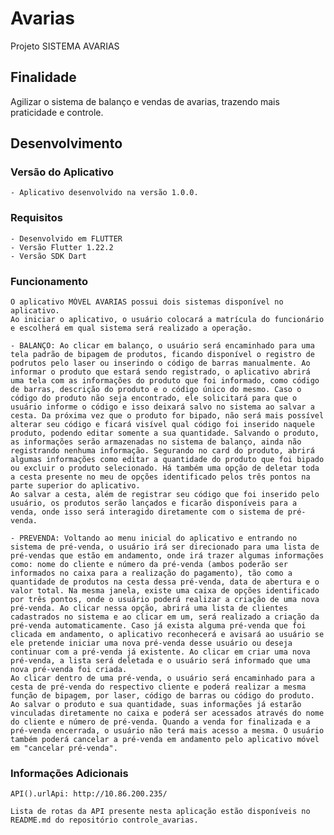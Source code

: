 # Avarias

Projeto SISTEMA AVARIAS


## Finalidade

Agilizar o sistema de balanço e vendas de avarias, trazendo mais praticidade e controle.

## Desenvolvimento

### Versão do Aplicativo

	- Aplicativo desenvolvido na versão 1.0.0.

### Requisitos

	- Desenvolvido em FLUTTER
	- Versão Flutter 1.22.2
	- Versão SDK Dart 

### Funcionamento
	
	O aplicativo MÓVEL AVARIAS possui dois sistemas disponível no aplicativo.
	Ao iniciar o aplicativo, o usuário colocará a matrícula do funcionário e escolherá em qual sistema será realizado a operação. 

	- BALANÇO: Ao clicar em balanço, o usuário será encaminhado para uma tela padrão de bipagem de produtos, ficando disponível o registro de podrutos pelo laser ou inserindo o código de barras manualmente. Ao informar o produto que estará sendo registrado, o aplicativo abrirá uma tela com as informações do produto que foi informado, como código de barras, descrição do produto e o código único do mesmo. Caso o código do produto não seja encontrado, ele solicitará para que o usuário informe o código e isso deixará salvo no sistema ao salvar a cesta. Da próxima vez que o produto for bipado, não será mais possível alterar seu código e ficará visível qual código foi inserido naquele produto, podendo editar somente a sua quantidade. Salvando o produto, as informações serão armazenadas no sistema de balanço, ainda não registrando nenhuma informação. Segurando no card do produto, abrirá algumas informações como editar a quantidade do produto que foi bipado ou excluir o produto selecionado. Há também uma opção de deletar toda a cesta presente no meu de opções identificado pelos três pontos na parte superior do aplicativo.
	Ao salvar a cesta, além de registrar seu código que foi inserido pelo usuário, os produtos serão lançados e ficarão disponíveis para a venda, onde isso será interagido diretamente com o sistema de pré-venda.

	- PREVENDA: Voltando ao menu inicial do aplicativo e entrando no sistema de pré-venda, o usuário irá ser direcionado para uma lista de pré-vendas que estão em andamento, onde irá trazer algumas informações como: nome do cliente e número da pré-venda (ambos poderão ser informados no caixa para a realização do pagamento), tão como a quantidade de produtos na cesta dessa pré-venda, data de abertura e o valor total. Na mesma janela, existe uma caixa de opções identificado por três pontos, onde o usuário poderá realizar a criação de uma nova pré-venda. Ao clicar nessa opção, abrirá uma lista de clientes cadastrados no sistema e ao clicar em um, será realizado a criação da pré-venda automaticamente. Caso já exista alguma pré-venda que foi clicada em andamento, o aplicativo reconhecerá e avisará ao usuário se ele pretende iniciar uma nova pré-venda desse usuário ou deseja continuar com a pré-venda já existente. Ao clicar em criar uma nova pré-venda, a lista será deletada e o usuário será informado que uma nova pré-venda foi criada.
	Ao clicar dentro de uma pré-venda, o usuário será encaminhado para a cesta de pré-venda do respectivo cliente e poderá realizar a mesma função de bipagem, por laser, código de barras ou código do produto. Ao salvar o produto e sua quantidade, suas informações já estarão vinculadas diretamente no caixa e poderá ser acessados através do nome do cliente e número de pré-venda. Quando a venda for finalizada e a pré-venda encerrada, o usuário não terá mais acesso a mesma. O usuário também poderá cancelar a pré-venda em andamento pelo aplicativo móvel em "cancelar pré-venda".

### Informações Adicionais

	API().urlApi: http://10.86.200.235/
	
	Lista de rotas da API presente nesta aplicação estão disponíveis no README.md do repositório controle_avarias.